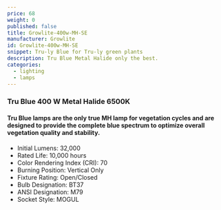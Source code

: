 ```yaml
---
price: 68
weight: 0
published: false
title: Growlite-400w-MH-SE
manufacturer: Growlite
id: Growlite-400w-MH-SE
snippet: Tru-ly Blue for Tru-ly green plants
description: Tru Blue Metal Halide only the best.
categories:
  - lighting
  - lamps
---
```

### Tru Blue 400 W Metal Halide 6500K

#### Tru Blue lamps are the only true MH lamp for vegetation cycles and are designed to provide the complete blue spectrum to optimize overall vegetation quality and stability.

* Initial Lumens: 32,000
* Rated Life: 10,000 hours
* Color Rendering Index (CRI): 70
* Burning Position: Vertical Only
* Fixture Rating: Open/Closed
* Bulb Designation: BT37
* ANSI Designation: M79
* Socket Style: MOGUL

